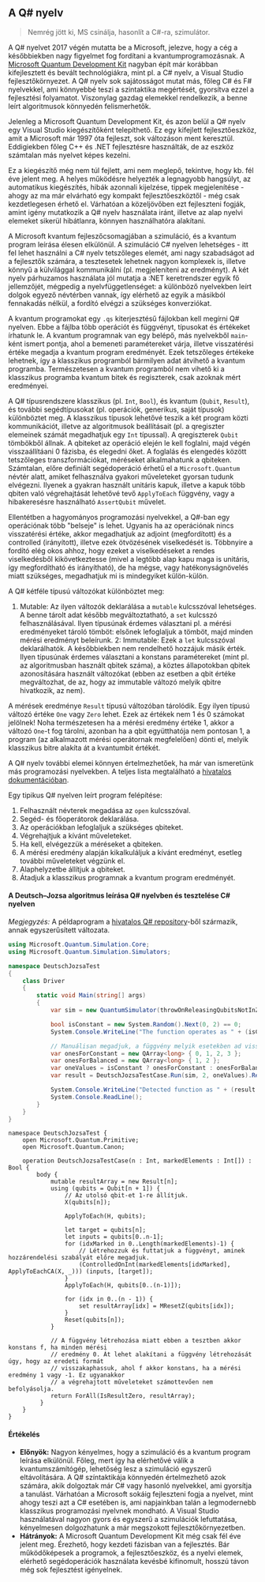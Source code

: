 ## A Q# nyelv
> Nemrég jött ki, MS csinálja, hasonlít a C#-ra, szimulátor.

A Q# nyelvet 2017 végén mutatta be a Microsoft, jelezve, hogy a cég a későbbiekben nagy figyelmet fog fordítani a kvantumprogramozásnak. A [Microsoft Quantum Development Kit][2] nagyban épít már korábban kifejlesztett és bevált technológiákra, mint pl. a C# nyelv, a Visual Studio fejlesztőkörnyezet. A Q# nyelv sok sajátosságot mutat más, főleg C# és F# nyelvekkel, ami könnyebbé teszi a szintaktika megértését, gyorsítva ezzel a fejlesztési folyamatot. Viszonylag gazdag elemekkel rendelkezik, a benne leírt algoritmusok könnyedén felismerhetők.

Jelenleg a Microsoft Quantum Development Kit, és azon belül a Q# nyelv egy Visual Studio kiegészítőként telepíthető. Ez egy kifejlett fejlesztőeszköz, amit a Microsoft már 1997 óta fejleszt, sok változáson ment keresztül. Eddigiekben főleg C++ és .NET fejlesztésre használták, de az eszköz számtalan más nyelvet képes kezelni.

Ez a kiegészítő még nem túl fejlett, ami nem meglepő, tekintve, hogy kb. fél éve jelent meg. A helyes működésre helyezték a legnagyobb hangsúlyt, az automatikus kiegészítés, hibák azonnali kijelzése, tippek megjelenítése - ahogy az ma már elvárható egy kompakt fejlesztőeszköztől - még csak kezdetlegesen érhető el. Várhatóan a közeljövőben ezt fejleszteni fogják, amint igény mutatkozik a Q# nyelv használata iránt, illetve az alap nyelvi elemeket sikerül hibátlanra, könnyen használhatóra alakítani.

A Microsoft kvantum fejleszőcsomagjában a szimuláció, és a kvantum program leírása élesen elkülönül. A szimuláció C# nyelven lehetséges - itt fel lehet használni a C# nyelv tetszőleges elemét, ami nagy szabadságot ad a fejlesztők számára, a tesztesetek lehetnek nagyon komplexek is, illetve könnyű a külvilággal kommunikálni (pl. megjeleníteni az eredményt). A két nyelv párhuzamos használata jól mutatja a :NET keretrendszer egyik fő jellemzőjét, mégpedig a nyelvfüggetlenséget: a különböző nyelvekben leírt dolgok egyező névtérben vannak, így elérhető az egyik a másikból fennakadás nélkül, a fordító elvégzi a szükséges konverziókat.

A kvantum programokat egy `.qs` kiterjesztésű fájlokban kell megírni Q# nyelven. Ebbe a fájlba több operációt és függvényt, típusokat és értékeket írhatunk le. A kvantum programnak van egy belépő, más nyelvekből `main`-ként ismert pontja, ahol a bemeneti paramétereket várja, illetve visszatérési értéke megadja a kvantum program eredményét. Ezek tetszőleges értékeke lehetnek, így a klasszikus programból bármilyen adat átvihető a kvantum programba. Természetesen a kvantum programból nem vihető ki a klasszikus programba kvantum bitek és regiszterek, csak azoknak mért eredményei.

A Q# típusrendszere klasszikus (pl. `Int`, `Bool`), és kvantum (`Qubit`, `Result`), és további segédtípusokat (pl. operációk, generikus, saját típusok) különböztet meg. A klasszikus típusok lehetővé teszik a két program közti kommunikációt, illetve az algoritmusok beállításait (pl. a qregiszter elemeinek számát megadhatjuk egy `Int` típussal). A qregiszterek `Qubit` tömbökből állnak. A qbiteket az operáció elején le kell foglalni, majd végén visszaállítáani 0 fázisba, és elegedni őket. A foglalás és elengedés között tetszőleges transzformációkat, méréseket alkalmahatunk a qbiteken. Számtalan, előre definiált segédoperáció érhetű el a `Microsoft.Quantum` névtér alatt, amiket felhasználva gyakori műveleteket gyorsan tudunk elvégezni. Ilyenek a gyakran használt unitáris kapuk, illetve a kapuk több qbiten való végrehajtását lehetővé tevő `ApplyToEach` függvény, vagy a hibakeresésre használható `AssertQubit` művelet.

Ellentétben a hagyományos programozási nyelvekkel, a Q#-ban egy operációnak több "belseje" is lehet. Ugyanis ha az operációnak nincs visszatérési értéke, akkor megadhatjuk az adjoint (megfordított) és a controlled (irányított), illetve ezek ötvözésének viselkedését is. Többnyire a fordító elég okos ahhoz, hogy ezeket a viselkedéseket a rendes viselkedésből kikövetkeztesse (mivel a legtöbb alap kapu maga is unitáris, így megfordítható és irányítható), de ha mégse, vagy hatékonyságnövelés miatt szükséges, megadhatjuk mi is mindegyiket külön-külön.

A Q# kétféle típusú változókat különböztet meg:
1. Mutable: Az ilyen változók deklarálása a `mutable` kulcsszóval lehetséges. A benne tárolt adat később megváltoztatható, a `set` kulcsszó felhasználásával. Ilyen típusúnak érdemes választani pl. a mérési eredményeket tároló tömböt: elsőnek lefoglaljuk a tömböt, majd minden mérési eredményt beleírunk.
2: Immutable: Ezek a `let` kulcsszóval deklarálhatók. A későbbiekben nem rendelhető hozzájuk másik érték. Ilyen típusúnak érdemes választani a konstans paramétereket (mint pl. az algoritmusban használt qbitek száma), a köztes állapotokban qbitek azonosítására használt változókat (ebben az esetben a qbit értéke megváltozhat, de az, hogy az immutable változó melyik qbitre hivatkozik, az nem).

A mérések eredménye `Result` típusú változóban tárolódik. Egy ilyen típusú változó értéke `One` vagy `Zero` lehet. Ezek az értékek nem 1 és 0 számokat jelölnek! Noha természetesen ha a mérési eredmény értéke 1, akkor a változó `One`-t fog tárolni, azonban ha a qbit együtthatója nem pontosan 1, a program (az alkalmazott mérési operátornak megfelelően) dönti el, melyik klasszikus bitre alakíta át a kvantumbit értékét.

A Q# nyelv további elemei könnyen értelmezhetőek, ha már van ismeretünk más programozási nyelvekben. A teljes lista megtalálható a [hivatalos dokumentációban][2].

Egy tipikus Q# nyelven leírt program felépítése:

1. Felhasznált névterek megadása az `open` kulcsszóval.
2. Segéd- és főoperátorok deklarálása.
3. Az operációkban lefoglaljuk a szükséges qbiteket.
4. Végrehajtjuk a kívánt műveleteket.
5. Ha kell, elvégezzük a méréseket a qbiteken.
6. A mérési eredmény alapján kikalkuláljuk a kívánt eredményt, esetleg további műveleteket végzünk el.
7. Alaphelyzetbe állítjuk a qbiteket.
8. Átadjuk a klasszikus programnak a kvantum program eredményét.

#### A Deutsch–Jozsa algoritmus leírása Q# nyelvben és tesztelése C# nyelven

_Megjegyzés:_ A példaprogram a [hivatalos Q# repository][1]-ből származik, annak egyszerűsített változata.

```C#
using Microsoft.Quantum.Simulation.Core;
using Microsoft.Quantum.Simulation.Simulators;

namespace DeutschJozsaTest
{
    class Driver
    {
        static void Main(string[] args)
        {
            var sim = new QuantumSimulator(throwOnReleasingQubitsNotInZeroState: true);

            bool isConstant = new System.Random().Next(0, 2) == 0;
            System.Console.WriteLine("The function operates as " + (isConstant ? "constant" : "balanced") + ".");

            // Manuálisan megadjuk, a függvény melyik esetekben ad vissza 0-t vagy 1-et.
            var onesForConstant = new QArray<long> { 0, 1, 2, 3 };
            var onesForBalanced = new QArray<long> { 1, 2 };
            var oneValues = isConstant ? onesForConstant : onesForBalanced;
            var result = DeutschJozsaTestCase.Run(sim, 2, oneValues).Result;

            System.Console.WriteLine("Detected function as " + (result ? "constant" : "balanced") + ".");
            System.Console.ReadLine();
        }
    }
}
```
```
namespace DeutschJozsaTest {
    open Microsoft.Quantum.Primitive;
    open Microsoft.Quantum.Canon;
    
    operation DeutschJozsaTestCase(n : Int, markedElements : Int[]) : Bool {
        body {
            mutable resultArray = new Result[n];
            using (qubits = Qubit[n + 1]) {
                // Az utolsó qbit-et 1-re állítjuk.
                X(qubits[n]);
                
                ApplyToEach(H, qubits);
                
                let target = qubits[n];
                let inputs = qubits[0..n-1];
                for (idxMarked in 0..Length(markedElements)-1) {
                    // Létrehozzuk és futtatjuk a függvényt, aminek hozzárendelési szabályát előre megadjuk.
                    (ControlledOnInt(markedElements[idxMarked], ApplyToEachCA(X, _))) (inputs, [target]);
                }
                ApplyToEach(H, qubits[0..(n-1)]);
                
                for (idx in 0..(n - 1)) {
                    set resultArray[idx] = MResetZ(qubits[idx]);
                }
                Reset(qubits[n]);
            }

            // A függvény létrehozása miatt ebben a tesztben akkor konstans f, ha minden mérési
            // eredmény 0. Át lehet alakítani a függvény létrehozását úgy, hogy az eredeti formát
            // visszakaphassuk, ahol f akkor konstans, ha a mérési eredmény 1 vagy -1. Ez ugyanakkor
            // a végrehajtott műveleteket számottevően nem befolyásolja.
            return ForAll(IsResultZero, resultArray);
         }
    }
}
```

#### Értékelés
- **Előnyök:** Nagyon kényelmes, hogy a szimuláció és a kvantum program leírása elkülönül. Főleg, mert így ha elérhetővé válik a kvantumszámítógép, lehetőség lesz a szimuláció egyszerű eltávolítására. A Q# színtaktikája könnyedén értelmezhető azok számára, akik dolgoztak már C# vagy hasonló nyelvekkel, ami gyorsítja a tanulást. Várhatóan a Microsoft sokáig fejleszteni fogja a nyelvet, mint ahogy teszi azt a C# esetében is, ami napjainkban talán a legmodernebb klasszikus programozási nyelvnek mondható. A Visual Studio használatával nagyon gyors és egyszerű a szimulációk lefuttatása, kényelmesen dolgozhatunk a már megszokott fejlesztőkörnyezetben.
- **Hátrányok:** A Microsoft Quantum Development Kit még csak fél éve jelent meg. Érezhető, hogy kezdeti fázisban van a fejlesztés. Bár működőképesek a programok, a fejlesztőeszköz, és a nyelvi elemek, elérhető segédoperációk használata kevésbé kifinomult, hosszú távon még sok fejlesztést igényelnek.

[1]: https://github.com/Microsoft/Quantum/tree/master/Samples/SimpleAlgorithms
[2]: https://docs.microsoft.com/en-us/quantum/?view=qsharp-preview
